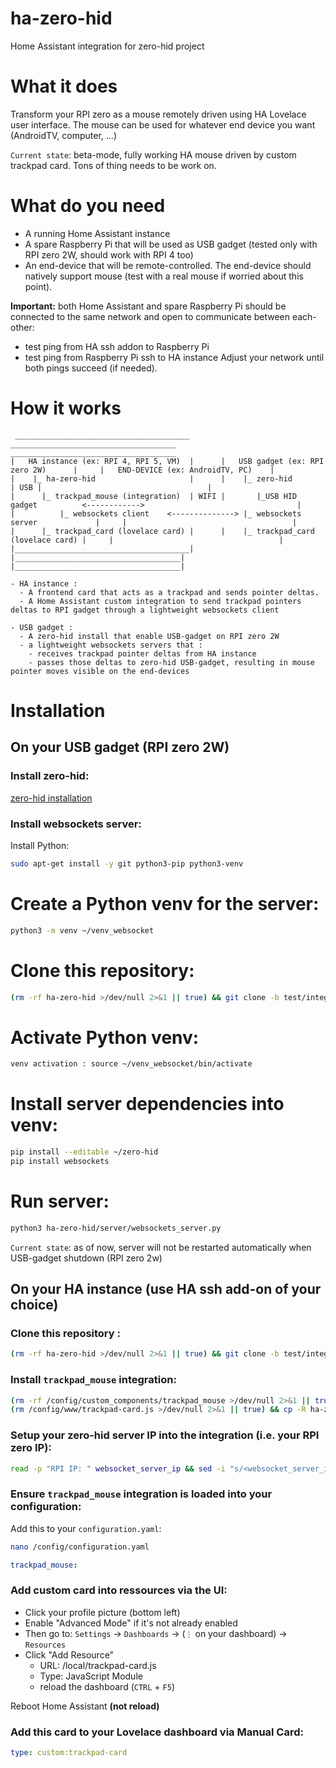 # ha-zero-hid
Home Assistant integration for zero-hid project

# What it does
Transform your RPI zero as a mouse remotely driven using HA Lovelace user interface. 
The mouse can be used for whatever end device you want (AndroidTV, computer, ...)

`Current state`: beta-mode, fully working HA mouse driven by custom trackpad card. Tons of thing needs to be work on.

# What do you need
- A running Home Assistant instance
- A spare Raspberry Pi that will be used as USB gadget (tested only with RPI zero 2W, should work with RPI 4 too)
- An end-device that will be remote-controlled. The end-device should natively support mouse (test with a real mouse if worried about this point).

**Important:** both Home Assistant and spare Raspberry Pi should be connected to the same network and open to communicate between each-other:
- test ping from HA ssh addon to Raspberry Pi
- test ping from Raspberry Pi ssh to HA instance
Adjust your network until both pings succeed (if needed).

# How it works
```
 _______________________________________        _____________________________________       _____________________________________ 
|   HA instance (ex: RPI 4, RPI 5, VM)  |      |   USB gadget (ex: RPI zero 2W)      |     |   END-DEVICE (ex: AndroidTV, PC)    |
|    |_ ha-zero-hid                     |      |    |_ zero-hid                      | USB |                                     |
|      |_ trackpad_mouse (integration)  | WIFI |       |_USB HID gadget          <------------>                                  |
|          |_ websockets client    <--------------> |_ websockets server             |     |                                     |
|      |_ trackpad_card (lovelace card) |      |    |_ trackpad_card (lovelace card) |     |                                     |
|_______________________________________|      |_____________________________________|     |_____________________________________|

- HA instance :
  - A frontend card that acts as a trackpad and sends pointer deltas.
  - A Home Assistant custom integration to send trackpad pointers deltas to RPI gadget through a lightweight websockets client

- USB gadget :
  - A zero-hid install that enable USB-gadget on RPI zero 2W
  - a lightweight websockets servers that :
    - receives trackpad pointer deltas from HA instance
    - passes those deltas to zero-hid USB-gadget, resulting in mouse pointer moves visible on the end-devices
```

# Installation

## On your USB gadget (RPI zero 2W)

### Install zero-hid: 
[zero-hid installation](https://github.com/cgu-tech/zero-hid)

### Install websockets server: 

Install Python:
```bash
sudo apt-get install -y git python3-pip python3-venv
```

# Create a Python venv for the server:
```bash
python3 -m venv ~/venv_websocket
```

# Clone this repository:
```bash
(rm -rf ha-zero-hid >/dev/null 2>&1 || true) && git clone -b test/integration https://github.com/cgu-tech/ha-zero-hid.git
```

# Activate Python venv:
```bash
venv activation : source ~/venv_websocket/bin/activate
```

# Install server dependencies into venv:
```bash
pip install --editable ~/zero-hid
pip install websockets
```

# Run server:
```bash
python3 ha-zero-hid/server/websockets_server.py
```

`Current state`: as of now, server will not be restarted automatically when USB-gadget shutdown (RPI zero 2w)

## On your HA instance (use HA ssh add-on of your choice)

### Clone this repository :
```bash
(rm -rf ha-zero-hid >/dev/null 2>&1 || true) && git clone -b test/integration https://github.com/cgu-tech/ha-zero-hid.git
```

### Install `trackpad_mouse` integration:
```bash
(rm -rf /config/custom_components/trackpad_mouse >/dev/null 2>&1 || true) && cp -R ha-zero-hid/custom_components /config
(rm /config/www/trackpad-card.js >/dev/null 2>&1 || true) && cp -R ha-zero-hid/www /config
```

### Setup your zero-hid server IP into the integration (i.e. your RPI zero IP):
```bash
read -p "RPI IP: " websocket_server_ip && sed -i "s/<websocket_server_ip>/${websocket_server_ip}/g" /config/custom_components/trackpad_mouse/__init__.py
```

### Ensure `trackpad_mouse` integration is loaded into your configuration:
Add this to your `configuration.yaml`:
```bash
nano /config/configuration.yaml
```
```yaml
trackpad_mouse:
```

### Add custom card into ressources via the UI:
- Click your profile picture (bottom left)
- Enable "Advanced Mode" if it's not already enabled
- Then go to: `Settings` → `Dashboards` → (`⋮` on your dashboard) → `Resources`
- Click "Add Resource"
  - URL: /local/trackpad-card.js
  - Type: JavaScript Module
  - reload the dashboard (`CTRL` + `F5`)

Reboot Home Assistant **(not reload)**

### Add this card to your Lovelace dashboard via **Manual Card**:
```yaml
type: custom:trackpad-card
```

